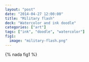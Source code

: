 ```yaml
---
layout: "post"
date: "2014-04-27 12:00:00"
title: "Military flash"
deck: "Watercolor and ink doodle"
categories: ["art"]
tags: ["ink", "doodle", "watercolor"]
fig1:
  image: "military-flash.png"
---
```


{% nada fig1 %}
